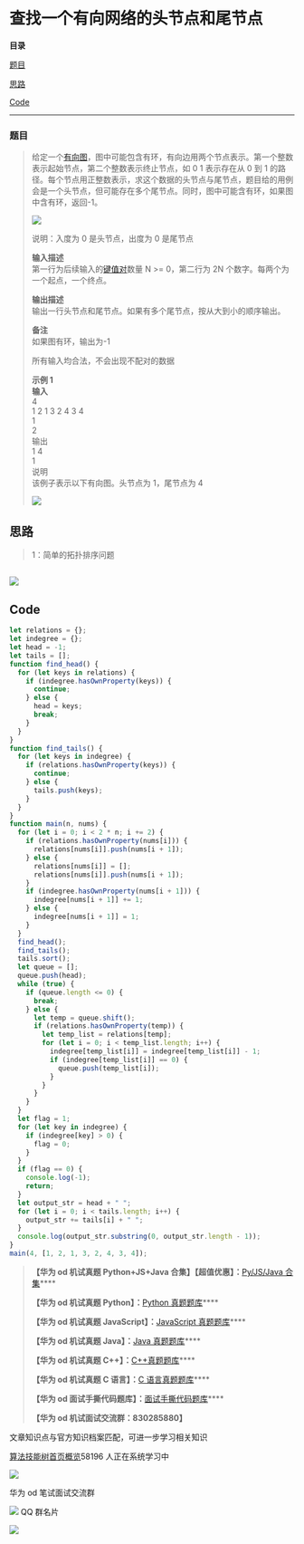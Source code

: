 # 查找一个有向网络的头节点和尾节点

**目录**

[题目](#%E9%A2%98%E7%9B%AE)

[思路](#t1)

[Code](#t2)

---

### 题目

> 给定一个[有向图](https://so.csdn.net/so/search?q=%E6%9C%89%E5%90%91%E5%9B%BE&spm=1001.2101.3001.7020)，图中可能包含有环，有向边用两个节点表示。第一个整数表示起始节点，第二个整数表示终止节点，如 0 1 表示存在从 0 到 1 的路径。每个节点用正整数表示，求这个数据的头节点与尾节点，题目给的用例会是一个头节点，但可能存在多个尾节点。同时，图中可能含有环，如果图中含有环，返回-1。
>
> ![](https://img-blog.csdnimg.cn/direct/011408888e18401a8e2bd8e554a458b0.png)
>
> 说明：入度为 0 是头节点，出度为 0 是尾节点
>
> **输入描述**  
> 第一行为后续输入的[键值对](https://so.csdn.net/so/search?q=%E9%94%AE%E5%80%BC%E5%AF%B9&spm=1001.2101.3001.7020)数量 N >= 0，第二行为 2N 个数字。每两个为一个起点，一个终点。
>
> **输出描述**  
> 输出一行头节点和尾节点。如果有多个尾节点，按从大到小的顺序输出。
>
> **备注**  
> 如果图有环，输出为-1
>
> 所有输入均合法，不会出现不配对的数据
>
> **示例 1  
> 输入**  
> 4  
> 1 2 1 3 2 4 3 4  
> 1  
> 2  
> 输出  
> 1 4  
> 1  
> 说明  
> 该例子表示以下有向图。头节点为 1，尾节点为 4
>
> ![](https://img-blog.csdnimg.cn/direct/679b7efd4f9d4410aef7c267dbe5e20a.png)

## 思路

> 1：简单的拓扑排序问题

## ![](https://img-blog.csdnimg.cn/42eca8c5691144f2a9511821b795bf3e.jpeg)

## Code

```js
let relations = {};
let indegree = {};
let head = -1;
let tails = [];
function find_head() {
  for (let keys in relations) {
    if (indegree.hasOwnProperty(keys)) {
      continue;
    } else {
      head = keys;
      break;
    }
  }
}
function find_tails() {
  for (let keys in indegree) {
    if (relations.hasOwnProperty(keys)) {
      continue;
    } else {
      tails.push(keys);
    }
  }
}
function main(n, nums) {
  for (let i = 0; i < 2 * n; i += 2) {
    if (relations.hasOwnProperty(nums[i])) {
      relations[nums[i]].push(nums[i + 1]);
    } else {
      relations[nums[i]] = [];
      relations[nums[i]].push(nums[i + 1]);
    }
    if (indegree.hasOwnProperty(nums[i + 1])) {
      indegree[nums[i + 1]] += 1;
    } else {
      indegree[nums[i + 1]] = 1;
    }
  }
  find_head();
  find_tails();
  tails.sort();
  let queue = [];
  queue.push(head);
  while (true) {
    if (queue.length <= 0) {
      break;
    } else {
      let temp = queue.shift();
      if (relations.hasOwnProperty(temp)) {
        let temp_list = relations[temp];
        for (let i = 0; i < temp_list.length; i++) {
          indegree[temp_list[i]] = indegree[temp_list[i]] - 1;
          if (indegree[temp_list[i]] == 0) {
            queue.push(temp_list[i]);
          }
        }
      }
    }
  }
  let flag = 1;
  for (let key in indegree) {
    if (indegree[key] > 0) {
      flag = 0;
    }
  }
  if (flag == 0) {
    console.log(-1);
    return;
  }
  let output_str = head + " ";
  for (let i = 0; i < tails.length; i++) {
    output_str += tails[i] + " ";
  }
  console.log(output_str.substring(0, output_str.length - 1));
}
main(4, [1, 2, 1, 3, 2, 4, 3, 4]);
```

> **【华为 od 机试真题 Python+JS+Java 合集】【超值优惠】：**[Py/JS/Java 合集](https://blog.csdn.net/misayaaaaa/category_12258991.html "Py/JS/Java合集")\*\*\*\*
>
> **【华为 od 机试真题 Python】：**[Python 真题题库](https://blog.csdn.net/misayaaaaa/category_12111005.html "Python真题题库")\*\*\*\*
>
> **【华为 od 机试真题 JavaScript】：**[JavaScript 真题题库](https://blog.csdn.net/misayaaaaa/category_12199270.html "JavaScript真题题库")\*\*\*\*
>
> **【华为 od 机试真题 Java】：**[Java 真题题库](https://blog.csdn.net/misayaaaaa/category_12111006.html "Java真题题库")\*\*\*\*
>
> **【华为 od 机试真题 C++】：**[C++真题题库](https://blog.csdn.net/misayaaaaa/category_12036814.html "C++真题题库")\*\*\*\*
>
> **【华为 od 机试真题 C 语言】：**[C 语言真题题库](https://blog.csdn.net/misayaaaaa/category_12217917.html "C语言真题题库")\*\*\*\*
>
> **【华为 od 面试手撕代码题库】：**[面试手撕代码题库](https://renjie.blog.csdn.net/article/details/130419388 "面试手撕代码题库")\*\*\*\*
>
> **【华为 od 机试面试交流群：830285880】**

文章知识点与官方知识档案匹配，可进一步学习相关知识

[算法技能树](https://edu.csdn.net/skill/algorithm/?utm_source=csdn_ai_skill_tree_blog)[首页](https://edu.csdn.net/skill/algorithm/?utm_source=csdn_ai_skill_tree_blog)[概览](https://edu.csdn.net/skill/algorithm/?utm_source=csdn_ai_skill_tree_blog)58196 人正在系统学习中

![](https://img-blog.csdnimg.cn/2f99f5a4ec6d46d183f094013fb0a34a.jpeg)

华为 od 笔试面试交流群

![](https://g.csdnimg.cn/extension-box/1.1.6/image/qq.png) QQ 群名片

![](https://g.csdnimg.cn/extension-box/1.1.6/image/ic_move.png)
